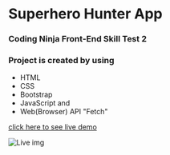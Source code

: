 # Superhero Hunter App


### Coding Ninja Front-End Skill Test 2


### Project is created by using 
- HTML 
- CSS
- Bootstrap
- JavaScript and
- Web(Browser) API "Fetch"

[click here to see live demo](https://prity25-coder.github.io/Superhero-Hunter-App/)

![Live img](https://github.com/Prity25-coder/Superhero-Hunter-App/assets/72591232/8bc2c57a-5450-4dc9-8132-5f93a822eeef)
